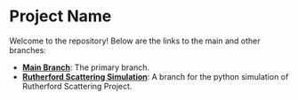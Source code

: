 # Project Name

Welcome to the repository! Below are the links to the main and other branches:

- **[Main Branch](https://github.com/Kasturi-Nirmalan/repository/tree/main)**: The primary branch.
- **[Rutherford Scattering Simulation](https://github.com/Kasturi-Nirmalan/Projects/tree/Rutherford-Scattering-Simulation)**: A branch for the python simulation of Rutherford Scattering Project.

